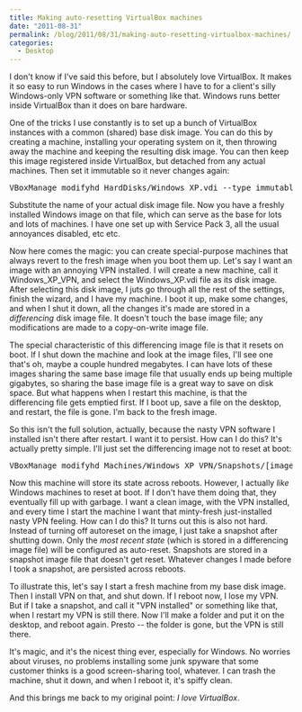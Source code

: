 ```yaml
---
title: Making auto-resetting VirtualBox machines
date: "2011-08-31"
permalink: /blog/2011/08/31/making-auto-resetting-virtualbox-machines/
categories:
  - Desktop
---
```

I don't know if I've said this before, but I absolutely love VirtualBox. It makes it so easy to run Windows in the cases where I have to for a client's silly Windows-only VPN software or something like that. Windows runs better inside VirtualBox than it does on bare hardware.

One of the tricks I use constantly is to set up a bunch of VirtualBox instances with a common (shared) base disk image. You can do this by creating a machine, installing your operating system on it, then throwing away the machine and keeping the resulting disk image. You can then keep this image registered inside VirtualBox, but detached from any actual machines. Then set it immutable so it never changes again:

<pre>VBoxManage modifyhd HardDisks/Windows_XP.vdi --type immutable</pre>

Substitute the name of your actual disk image file. Now you have a freshly installed Windows image on that file, which can serve as the base for lots and lots of machines. I have one set up with Service Pack 3, all the usual annoyances disabled, etc etc.

Now here comes the magic: you can create special-purpose machines that always revert to the fresh image when you boot them up. Let's say I want an image with an annoying VPN installed. I will create a new machine, call it Windows\_XP\_VPN, and select the Windows_XP.vdi file as its disk image. After selecting this disk image, I juts go through all the rest of the settings, finish the wizard, and I have my machine. I boot it up, make some changes, and when I shut it down, all the changes it's made are stored in a *differencing* disk image file. It doesn't touch the base image file; any modifications are made to a copy-on-write image file.

The special characteristic of this differencing image file is that it resets on boot. If I shut down the machine and look at the image files, I'll see one that's oh, maybe a couple hundred megabytes. I can have lots of these images sharing the same base image file that usually ends up being multiple gigabytes, so sharing the base image file is a great way to save on disk space. But what happens when I restart this machine, is that the differencing file gets emptied first. If I boot up, save a file on the desktop, and restart, the file is gone. I'm back to the fresh image.

So this isn't the full solution, actually, because the nasty VPN software I installed isn't there after restart. I want it to persist. How can I do this? It's actually pretty simple. I'll just set the differencing image not to reset at boot:

<pre>VBoxManage modifyhd Machines/Windows_XP_VPN/Snapshots/[image file name] --autoreset false</pre>

Now this machine will store its state across reboots. However, I actually *like* Windows machines to reset at boot. If I don't have them doing that, they eventually fill up with garbage. I want a clean image, with the VPN installed, and every time I start the machine I want that minty-fresh just-installed nasty VPN feeling. How can I do this? It turns out this is also not hard. Instead of turning off autoreset on the image, I just take a snapshot after shutting down. Only the *most recent state* (which is stored in a differencing image file) will be configured as auto-reset. Snapshots are stored in a snapshot image file that doesn't get reset. Whatever changes I made before I took a snapshot, are persisted across reboots.

To illustrate this, let's say I start a fresh machine from my base disk image. Then I install VPN on that, and shut down. If I reboot now, I lose my VPN. But if I take a snapshot, and call it "VPN installed" or something like that, when I restart my VPN is still there. Now I'll make a folder and put it on the desktop, and reboot again. Presto -- the folder is gone, but the VPN is still there.

It's magic, and it's the nicest thing ever, especially for Windows. No worries about viruses, no problems installing some junk spyware that some customer thinks is a good screen-sharing tool, whatever. I can trash the machine, shut it down, and when I reboot it, it's spiffy clean.

And this brings me back to my original point: *I love VirtualBox*.
